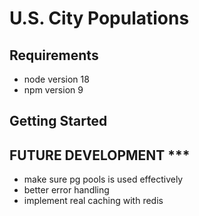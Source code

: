 # U.S. City Populations
## Requirements
- node version 18
- npm version 9

## Getting Started
## FUTURE DEVELOPMENT ***
- make sure pg pools is used effectively
- better error handling
- implement real caching with redis